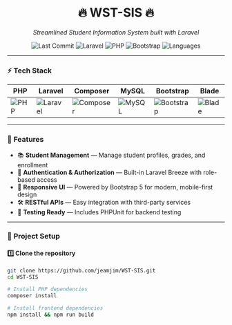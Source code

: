 <h1 align="center">🔥 <strong>WST-SIS</strong> 🔥</h1>

<p align="center">
  <em>Streamlined Student Information System built with Laravel</em>
</p>

<p align="center">
  <img src="https://img.shields.io/github/last-commit/jeamjim/WST-SIS?color=gray&label=last%20commit" alt="Last Commit"/>
  <img src="https://img.shields.io/badge/framework-Laravel-red" alt="Laravel"/>
  <img src="https://img.shields.io/badge/php-8.2-blue" alt="PHP"/>
  <img src="https://img.shields.io/badge/bootstrap-5.3-purple" alt="Bootstrap"/>
  <img src="https://img.shields.io/badge/languages-3-lightgrey" alt="Languages"/>
</p>

---

### ⚡ **Tech Stack**

| PHP | Laravel | Composer | MySQL | Bootstrap | Blade |
|------|---------|----------|--------|-----------|-------|
| ![PHP](https://img.shields.io/badge/PHP-777BB4?logo=php&logoColor=white) | ![Laravel](https://img.shields.io/badge/Laravel-FF2D20?logo=laravel&logoColor=white) | ![Composer](https://img.shields.io/badge/Composer-885630?logo=composer&logoColor=white) | ![MySQL](https://img.shields.io/badge/MySQL-005C84?logo=mysql&logoColor=white) | ![Bootstrap](https://img.shields.io/badge/Bootstrap-7952B3?logo=bootstrap&logoColor=white) | ![Blade](https://img.shields.io/badge/Blade-FF2D20?logo=laravel&logoColor=white) |

---

### 🌟 **Features**
- 📚 **Student Management** — Manage student profiles, grades, and enrollment  
- 🔐 **Authentication & Authorization** — Built-in Laravel Breeze with role-based access  
- 🎨 **Responsive UI** — Powered by Bootstrap 5 for modern, mobile-first design  
- 🛠 **RESTful APIs** — Easy integration with third-party services  
- 🧪 **Testing Ready** — Includes PHPUnit for backend testing  

---

### 📂 **Project Setup**

#### **1️⃣ Clone the repository**
```bash
git clone https://github.com/jeamjim/WST-SIS.git
cd WST-SIS

# Install PHP dependencies
composer install

# Install frontend dependencies
npm install && npm run build
